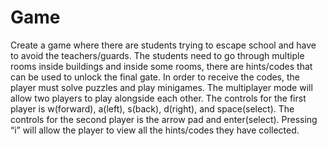 # Game
Create a game where there are students trying to escape school and have to avoid the teachers/guards. The students need to go through multiple rooms inside buildings and inside some rooms, there are hints/codes that can be used to unlock the final gate. In order to receive the codes, the player must solve puzzles and play minigames. The multiplayer mode will allow two players to play alongside each other. The controls for the first player is w(forward), a(left), s(back), d(right), and space(select). The controls for the second player is the arrow pad and enter(select). Pressing “i” will allow the player to view all the hints/codes they have collected.
